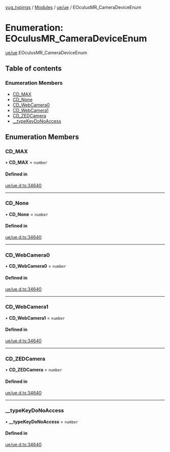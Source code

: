 [yug_typings](../README.md) / [Modules](../modules.md) / [ue/ue](../modules/ue_ue.md) / EOculusMR\_CameraDeviceEnum

# Enumeration: EOculusMR\_CameraDeviceEnum

[ue/ue](../modules/ue_ue.md).EOculusMR_CameraDeviceEnum

## Table of contents

### Enumeration Members

- [CD\_MAX](ue_ue.EOculusMR_CameraDeviceEnum.md#cd_max)
- [CD\_None](ue_ue.EOculusMR_CameraDeviceEnum.md#cd_none)
- [CD\_WebCamera0](ue_ue.EOculusMR_CameraDeviceEnum.md#cd_webcamera0)
- [CD\_WebCamera1](ue_ue.EOculusMR_CameraDeviceEnum.md#cd_webcamera1)
- [CD\_ZEDCamera](ue_ue.EOculusMR_CameraDeviceEnum.md#cd_zedcamera)
- [\_\_typeKeyDoNoAccess](ue_ue.EOculusMR_CameraDeviceEnum.md#__typekeydonoaccess)

## Enumeration Members

### CD\_MAX

• **CD\_MAX** = `number`

#### Defined in

[ue/ue.d.ts:34640](https://github.com/YugMetaverse/yug_typings/blob/25cad34/ue/ue.d.ts#L34640)

___

### CD\_None

• **CD\_None** = `number`

#### Defined in

[ue/ue.d.ts:34640](https://github.com/YugMetaverse/yug_typings/blob/25cad34/ue/ue.d.ts#L34640)

___

### CD\_WebCamera0

• **CD\_WebCamera0** = `number`

#### Defined in

[ue/ue.d.ts:34640](https://github.com/YugMetaverse/yug_typings/blob/25cad34/ue/ue.d.ts#L34640)

___

### CD\_WebCamera1

• **CD\_WebCamera1** = `number`

#### Defined in

[ue/ue.d.ts:34640](https://github.com/YugMetaverse/yug_typings/blob/25cad34/ue/ue.d.ts#L34640)

___

### CD\_ZEDCamera

• **CD\_ZEDCamera** = `number`

#### Defined in

[ue/ue.d.ts:34640](https://github.com/YugMetaverse/yug_typings/blob/25cad34/ue/ue.d.ts#L34640)

___

### \_\_typeKeyDoNoAccess

• **\_\_typeKeyDoNoAccess** = `number`

#### Defined in

[ue/ue.d.ts:34640](https://github.com/YugMetaverse/yug_typings/blob/25cad34/ue/ue.d.ts#L34640)
